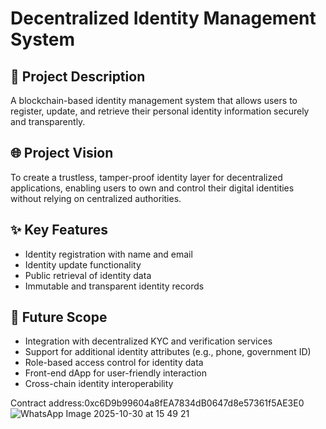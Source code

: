 # Decentralized Identity Management System

## 🧾 Project Description
A blockchain-based identity management system that allows users to register, update, and retrieve their personal identity information securely and transparently.

## 🌐 Project Vision
To create a trustless, tamper-proof identity layer for decentralized applications, enabling users to own and control their digital identities without relying on centralized authorities.

## ✨ Key Features
- Identity registration with name and email
- Identity update functionality
- Public retrieval of identity data
- Immutable and transparent identity records

## 🔮 Future Scope
- Integration with decentralized KYC and verification services
- Support for additional identity attributes (e.g., phone, government ID)
- Role-based access control for identity data
- Front-end dApp for user-friendly interaction
- Cross-chain identity interoperability

Contract address:0xc6D9b99604a8fEA7834dB0647d8e57361f5AE3E0
![WhatsApp Image 2025-10-30 at 15 49 21](https://github.com/user-attachments/assets/b781b4ac-18cb-4431-934f-99d561946012)
